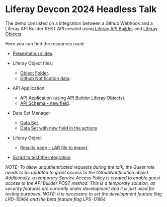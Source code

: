 # Liferay Devcon 2024 Headless Talk

The demo consisted on a integration between a Github Webhook and a Liferay API Builder REST API created using [Liferay API Builder](https://learn.liferay.com/w/dxp/headless-delivery/api-builder) and [Liferay Objects](https://learn.liferay.com/w/dxp/building-applications/objects).

Here you can find the resources used:

- [Presentation slides](https://docs.google.com/presentation/d/1vn2wCP2lyxaS-LD3S8QvHRjguFyyRRzYRvrk9lV49Gg/edit?usp=sharing).
- Liferay Object files:
    - [Object Folder](data/1-object-folder.json).
    - [Github Notification data](data/2-object-definition-github-notification.json).
- API Application:
    - [API Application (using API Builder Liferay Objects)](data/3-api-application.json).
    - [API Schema - new field](data/5-api-property-sender-html-url.json).
- Data Set Manager
    - [Data Set](data/4-data-set.json)
    - [Data Set with new field in the actions](data/6-data-set.json)
- Liferay Object
    - [Results page - LAR file to import](data/DEVCON-Page.lar).

- [Script to test the integration](test.sh)

_NOTE: To allow unauthenticated requests during the talk, the Guest role needs to be updated to grant access to the GithubNotification object. Additionally, a temporary Service Access Policy is created to enable guest access to the API Builder POST method. This is a temporary solution, as security features are currently under development and it is just used for testing purposes._
_NOTE: It is necessary to set the development feature flag LPD-10964 and the beta feature flag LPS-17864_